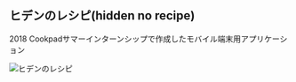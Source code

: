 ## ヒデンのレシピ(hidden no recipe)
2018 Cookpadサマーインターンシップで作成したモバイル端末用アプリケーション

![ヒデンのレシピ](https://user-images.githubusercontent.com/25325947/45585335-bcf28280-b91d-11e8-8c3a-8a1cd37416df.png "サンプル")
